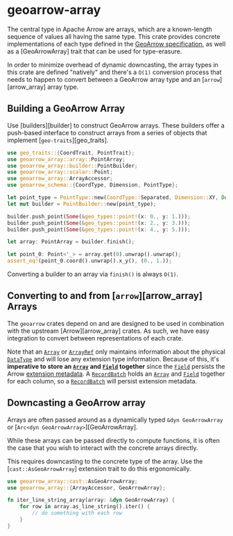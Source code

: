 # geoarrow-array

The central type in Apache Arrow are arrays, which are a known-length sequence of values all having the same type. This crate provides concrete implementations of each type defined in the [GeoArrow specification], as well as a [GeoArrowArray] trait that can be used for type-erasure.

[GeoArrow specification]: https://github.com/geoarrow/geoarrow

In order to minimize overhead of dynamic downcasting, the array types in this crate are defined "natively" and there's a `O(1)` conversion process that needs to happen to convert between a GeoArrow array type and an [`arrow`][arrow_array] array type.

## Building a GeoArrow Array

Use [builders][builder] to construct GeoArrow arrays. These builders offer a push-based interface to construct arrays from a series of objects that implement [`geo-traits`][geo_traits].

```rust
use geo_traits::{CoordTrait, PointTrait};
use geoarrow_array::array::PointArray;
use geoarrow_array::builder::PointBuilder;
use geoarrow_array::scalar::Point;
use geoarrow_array::ArrayAccessor;
use geoarrow_schema::{CoordType, Dimension, PointType};

let point_type = PointType::new(CoordType::Separated, Dimension::XY, Default::default());
let mut builder = PointBuilder::new(point_type);

builder.push_point(Some(&geo_types::point!(x: 0., y: 1.)));
builder.push_point(Some(&geo_types::point!(x: 2., y: 3.)));
builder.push_point(Some(&geo_types::point!(x: 4., y: 5.)));

let array: PointArray = builder.finish();

let point_0: Point<'_> = array.get(0).unwrap().unwrap();
assert_eq!(point_0.coord().unwrap().x_y(), (0., 1.));
```

Converting a builder to an array via `finish()` is always `O(1)`.

## Converting to and from [`arrow`][arrow_array] Arrays

The `geoarrow` crates depend on and are designed to be used in combination with the upstream [Arrow][arrow_array] crates. As such, we have easy integration to convert between representations of each crate.

Note that an [`Array`] or [`ArrayRef`] only maintains information about the physical [`DataType`] and will lose any extension type information. Because of this, it's **imperative to store an [`Array`] and [`Field`] together** since the [`Field`] persists the Arrow [extension metadata]. A [`RecordBatch`] holds an [`Array`] and [`Field`] together for each column, so a [`RecordBatch`] will persist extension metadata.

## Downcasting a GeoArrow array

Arrays are often passed around as a dynamically typed `&dyn GeoArrowArray` or [`Arc<dyn GeoArrowArray>`][GeoArrowArray].

While these arrays can be passed directly to compute functions, it is often the case that you wish to interact with the concrete arrays directly.

This requires downcasting to the concrete type of the array. Use the [`cast::AsGeoArrowArray`] extension trait to do this ergonomically.

```rust
use geoarrow_array::cast::AsGeoArrowArray;
use geoarrow_array::{ArrayAccessor, GeoArrowArray};

fn iter_line_string_array(array: &dyn GeoArrowArray) {
    for row in array.as_line_string().iter() {
        // do something with each row
    }
}
```

[`Array`]: arrow_array::Array
[`ArrayRef`]: arrow_array::ArrayRef
[`DataType`]: arrow_schema::DataType
[`Field`]: arrow_schema::Field
[`RecordBatch`]: arrow_array::RecordBatch
[extension metadata]: https://arrow.apache.org/docs/format/Columnar.html#format-metadata-extension-types
